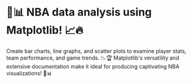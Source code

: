 # 🏀📊 NBA data analysis using Matplotlib! 📈🔥 
Create bar charts, line graphs, and scatter plots to examine player stats, team performance, and game trends. 📉🏆 Matplotlib's versatility and extensive documentation make it ideal for producing captivating NBA visualizations! 🌟📊
